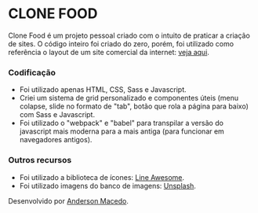 # CLONE FOOD
Clone Food é um projeto pessoal criado com o intuito de praticar a criação de sites. O código inteiro foi criado do zero, porém, foi utilizado como referência o layout de um site comercial da internet: [veja aqui](https://norebro.clbthemes.com/demo22/#).

### Codificação
- Foi utilizado apenas HTML, CSS, Sass e Javascript.
- Criei um sistema de grid personalizado e componentes úteis (menu colapse, slide no formato de "tab", botão que rola a página para baixo) com Sass e Javascript.
- Foi utilizado o "webpack" e "babel" para transpilar a versão do javascript mais moderna para a mais antiga (para funcionar em navegadores antigos).

### Outros recursos
- Foi utilizado a biblioteca de ícones: [Line Awesome](https://iconos8.es/line-awesome).
- Foi utilizado imagens do banco de imagens: [Unsplash](https://unsplash.com/).

Desenvolvido por [Anderson Macedo](https://github.com/acsmacedo).
